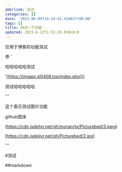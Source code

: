 ```yaml
---
abbrlink: 测试
categories: []
date: '2023-06-09T14:24:42.418827+08:00'
tags: []
title: 测试一下功能
updated: 2023-6-22T1:53:26.838+8:0
---
```

仅用于博客的功能测试

😎 '

哈哈哈哈哈测试

'[https://imgapi.xl0408.top/index.php]()

测试哈哈哈哈哈

'''

这个表示测试图片功能

github图床

(https://cdn.jsdelivr.net/gh/morannlx/Picturebed/3.jpeg)


[https://cdn.jsdelivr.net/gh/Picturebed/2.jpg]

'''


#测试

##markdown
